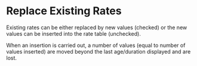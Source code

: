 # Replace Existing Rates

Existing rates can be either replaced by new values (checked) or the new
values can be inserted into the rate table (unchecked).

When an insertion is carried out, a number of values (equal to number of
values inserted) are moved beyond the last age/duration displayed and
are lost.
